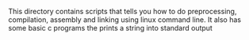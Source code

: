 This directory contains scripts that tells you how to do preprocessing, compilation, assembly and linking using linux command line. It also has some basic c programs the prints a string into standard output
